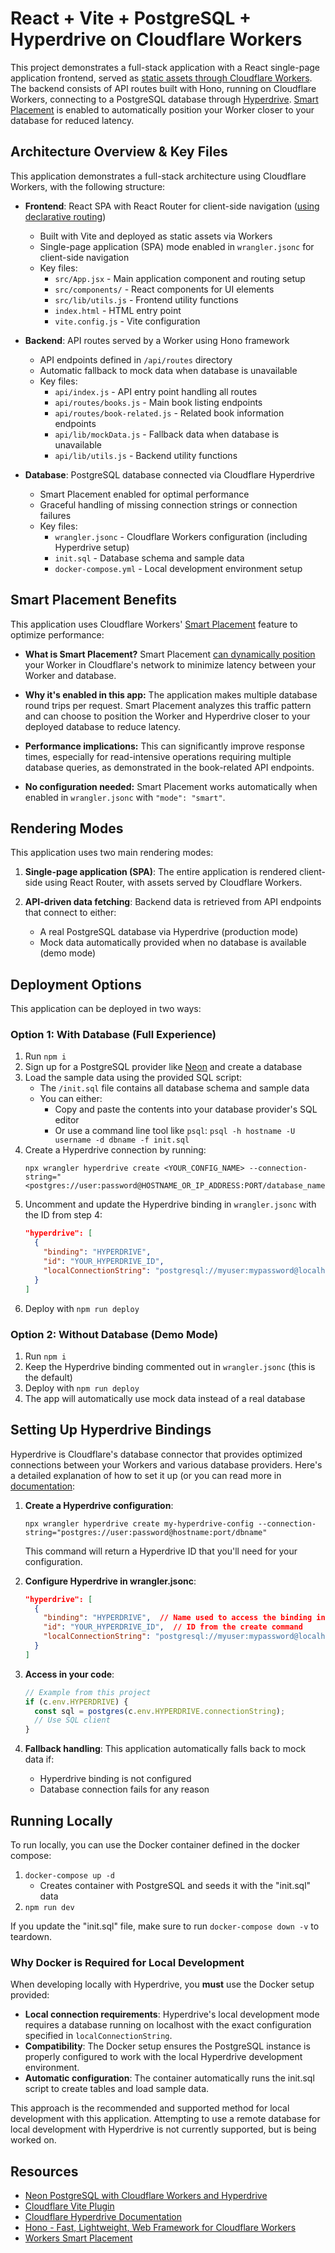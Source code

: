 # React + Vite + PostgreSQL + Hyperdrive on Cloudflare Workers

<!-- dash-content-start -->

This project demonstrates a full-stack application with a React single-page application frontend, served as [static assets through Cloudflare Workers](https://developers.cloudflare.com/workers/static-assets/). The backend
consists of API routes built with Hono, running on Cloudflare Workers, connecting to a PostgreSQL database through [Hyperdrive](https://developers.cloudflare.com/hyperdrive/). [Smart Placement](https://developers.cloudflare.com/workers/configuration/smart-placement/) is enabled to
automatically position your Worker closer to your database for reduced latency.

<!-- dash-content-end -->

## Architecture Overview & Key Files

This application demonstrates a full-stack architecture using Cloudflare Workers, with the following structure:

- **Frontend**: React SPA with React Router for client-side navigation ([using declarative routing](https://reactrouter.com/en/main/start/overview))
  - Built with Vite and deployed as static assets via Workers
  - Single-page application (SPA) mode enabled in `wrangler.jsonc` for client-side navigation
  - Key files:
    - `src/App.jsx` - Main application component and routing setup
    - `src/components/` - React components for UI elements
    - `src/lib/utils.js` - Frontend utility functions
    - `index.html` - HTML entry point
    - `vite.config.js` - Vite configuration

- **Backend**: API routes served by a Worker using Hono framework
  - API endpoints defined in `/api/routes` directory
  - Automatic fallback to mock data when database is unavailable
  - Key files:
    - `api/index.js` - API entry point handling all routes
    - `api/routes/books.js` - Main book listing endpoints
    - `api/routes/book-related.js` - Related book information endpoints
    - `api/lib/mockData.js` - Fallback data when database is unavailable
    - `api/lib/utils.js` - Backend utility functions

- **Database**: PostgreSQL database connected via Cloudflare Hyperdrive
  - Smart Placement enabled for optimal performance
  - Graceful handling of missing connection strings or connection failures
  - Key files:
    - `wrangler.jsonc` - Cloudflare Workers configuration (including Hyperdrive setup)
    - `init.sql` - Database schema and sample data
    - `docker-compose.yml` - Local development environment setup

## Smart Placement Benefits

This application uses Cloudflare Workers' [Smart Placement](https://developers.cloudflare.com/workers/configuration/smart-placement/) feature to optimize performance:

- **What is Smart Placement?** Smart Placement [can dynamically position](https://developers.cloudflare.com/workers/configuration/smart-placement/#understand-how-smart-placement-works) your Worker in Cloudflare's network to minimize latency between your Worker and database.

- **Why it's enabled in this app:** The application makes multiple database round trips per request. Smart Placement analyzes this traffic pattern and can choose to position the Worker and Hyperdrive closer to your deployed database to reduce latency.

- **Performance implications:** This can significantly improve response times, especially for read-intensive operations requiring multiple database queries, as demonstrated in the book-related API endpoints.

- **No configuration needed:** Smart Placement works automatically when enabled in `wrangler.jsonc` with `"mode": "smart"`.

## Rendering Modes

This application uses two main rendering modes:

1. **Single-page application (SPA)**: The entire application is rendered client-side using React Router, with assets served by Cloudflare Workers.

2. **API-driven data fetching**: Backend data is retrieved from API endpoints that connect to either:
   - A real PostgreSQL database via Hyperdrive (production mode)
   - Mock data automatically provided when no database is available (demo mode)

## Deployment Options

This application can be deployed in two ways:

### Option 1: With Database (Full Experience)

1. Run `npm i`
2. Sign up for a PostgreSQL provider like [Neon](https://neon.tech) and create a database
3. Load the sample data using the provided SQL script:
   - The `/init.sql` file contains all database schema and sample data
   - You can either:
     - Copy and paste the contents into your database provider's SQL editor
     - Or use a command line tool like `psql`: `psql -h hostname -U username -d dbname -f init.sql`
4. Create a Hyperdrive connection by running:
   ```
   npx wrangler hyperdrive create <YOUR_CONFIG_NAME> --connection-string="<postgres://user:password@HOSTNAME_OR_IP_ADDRESS:PORT/database_name>"
   ```
5. Uncomment and update the Hyperdrive binding in `wrangler.jsonc` with the ID from step 4:
   ```json
   "hyperdrive": [
     {
       "binding": "HYPERDRIVE",
       "id": "YOUR_HYPERDRIVE_ID",
       "localConnectionString": "postgresql://myuser:mypassword@localhost:5432/mydatabase"
     }
   ]
   ```
6. Deploy with `npm run deploy`

### Option 2: Without Database (Demo Mode)

1. Run `npm i`
2. Keep the Hyperdrive binding commented out in `wrangler.jsonc` (this is the default)
3. Deploy with `npm run deploy`
4. The app will automatically use mock data instead of a real database

## Setting Up Hyperdrive Bindings

Hyperdrive is Cloudflare's database connector that provides optimized connections between your Workers and various database providers. Here's a detailed explanation of how to set it up (or you can read more in [documentation](https://developers.cloudflare.com/hyperdrive/configuration/connect-to-postgres/):

1. **Create a Hyperdrive configuration**:

   ```
   npx wrangler hyperdrive create my-hyperdrive-config --connection-string="postgres://user:password@hostname:port/dbname"
   ```

   This command will return a Hyperdrive ID that you'll need for your configuration.

2. **Configure Hyperdrive in wrangler.jsonc**:

   ```json
   "hyperdrive": [
     {
       "binding": "HYPERDRIVE",  // Name used to access the binding in your code
       "id": "YOUR_HYPERDRIVE_ID",  // ID from the create command
       "localConnectionString": "postgresql://myuser:mypassword@localhost:5432/mydatabase"  // Local dev connection
     }
   ]
   ```

3. **Access in your code**:

   ```javascript
   // Example from this project
   if (c.env.HYPERDRIVE) {
     const sql = postgres(c.env.HYPERDRIVE.connectionString);
     // Use SQL client
   }
   ```

4. **Fallback handling**: This application automatically falls back to mock data if:
   - Hyperdrive binding is not configured
   - Database connection fails for any reason

## Running Locally

To run locally, you can use the Docker container defined in the docker compose:

1. `docker-compose up -d`
   - Creates container with PostgreSQL and seeds it with the "init.sql" data
2. `npm run dev`

If you update the "init.sql" file, make sure to run `docker-compose down -v` to teardown.

### Why Docker is Required for Local Development

When developing locally with Hyperdrive, you **must** use the Docker setup provided:

- **Local connection requirements**: Hyperdrive's local development mode requires a database running on localhost with the exact configuration specified in `localConnectionString`.
- **Compatibility**: The Docker setup ensures the PostgreSQL instance is properly configured to work with the local Hyperdrive development environment.
- **Automatic configuration**: The container automatically runs the init.sql script to create tables and load sample data.

This approach is the recommended and supported method for local development with this application. Attempting to use a remote database for local development with Hyperdrive is not currently supported, but is being worked on.

## Resources

- [Neon PostgreSQL with Cloudflare Workers and Hyperdrive](https://developers.cloudflare.com/hyperdrive/examples/neon/)
- [Cloudflare Vite Plugin](https://www.npmjs.com/package/@cloudflare/vite-plugin)
- [Cloudflare Hyperdrive Documentation](https://developers.cloudflare.com/hyperdrive/get-started/)
- [Hono - Fast, Lightweight, Web Framework for Cloudflare Workers](https://hono.dev/docs/getting-started/cloudflare-workers)
- [Workers Smart Placement](https://developers.cloudflare.com/workers/configuration/smart-placement/)
